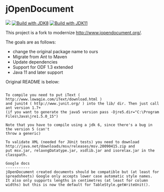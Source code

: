 # jOpenDocument

[![](https://jitpack.io/v/naruoga/jOpenDocument.svg)](https://jitpack.io/#naruoga/jOpenDocument)
[![Build with JDK8](https://github.com/naruoga/jOpenDocument/actions/workflows/build_JDK8.yml/badge.svg)](https://github.com/naruoga/jOpenDocument/actions/workflows/build_JDK8.yml)
[![Build with JDK11](https://github.com/naruoga/jOpenDocument/actions/workflows/build_JDK11.yml/badge.svg)](https://github.com/naruoga/jOpenDocument/actions/workflows/build_JDK11.yml)

This project is a fork to modernize http://www.jopendocument.org/.

The goals are as follows:

- change the original package name to ours
- Migrate from Ant to Maven
- Update dependencies
- Support for ODF 1.3 extended
- Java 11 and later support

Original README is below:
```

To compile you need to put iText ( http://www.lowagie.com/iText/download.html )
and junit4 ( http://www.junit.org/ ) into the lib/ dir. Then just call ant version 1.7+
(if you want to generate the java5 version pass -Djre5.dir="C:\Program Files\Java\jre1.5.0_15")

Note that you have to compile using a jdk 6, since there's a bug in the version 5 (can't
throw a generic)

To validate XML (needed for JUnit tests) you need to download http://java.net/downloads/msv/releases/msv.20090415.zip and
put msv.jar, relaxngDatatype.jar, xsdlib.jar and isorelax.jar in the classpath.

Google docs
-----------
jOpenDocument created documents should be compatible but (at least for spreadsheets) Google only accepts lower case automatic style names.
It also only supports lengths in centimetres (at least for column widths) but this is now the default for TableStyle.getWriteUnit().
```